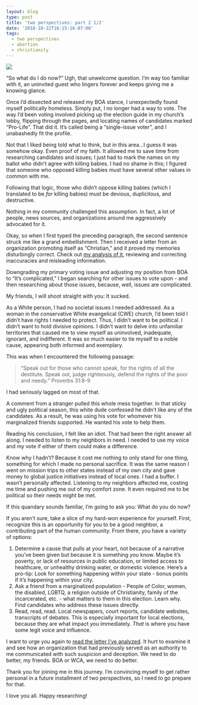 ```yaml
---
layout: blog
type: post
title: 'two perspectives: part 2 1/2'
date: '2018-10-22T16:15:16-07:00'
tags:
  - two perspectives
  - abortion
  - christianity
---
```

![](/images/uploads/arrows-conflict-directions-434446.jpg)

“So what do I do now?” Ugh, that unwelcome question. I’m way too familiar with it, an uninvited guest who lingers forever and keeps giving me a knowing glance.

Once I’d dissected and released my BOA stance, I unexpectedly found myself politically homeless. Simply put, I no longer had a way to vote. The way I’d been voting involved picking up the election guide in my church’s lobby, flipping through the pages, and locating names of candidates marked “Pro-Life”. That did it. It’s called being a “single-issue voter”, and I unabashedly fit the profile.

Not that I liked being told what to think, but in this area…I guess it was somehow okay. Even proof of my faith. It allowed me to save time from researching candidates and issues; I just had to mark the names on my ballot who didn’t agree with killing babies. I had no shame in this; I figured that someone who opposed killing babies must have several other values in common with me.

Following that logic, those who didn’t oppose killing babies (which I translated to be _for_ killing babies) must be devious, duplicitous, and destructive.

Nothing in my community challenged this assumption. In fact, a lot of people, news sources, and organizations around me aggressively advocated for it.

Okay, so when I first typed the preceding paragraph, the second sentence struck me like a grand embellishment. Then I received a letter from an organization promoting itself as “Christian,” and it proved my memories disturbingly correct. Check out [my analysis of it](http://www.jessicasmarquis.com/post/2018-10-21-boa-letter-markup/), reviewing and correcting inaccuracies and misleading information.

Downgrading my primary voting issue and adjusting my position from BOA to “It’s complicated,” I began searching for other issues to vote upon - and then researching about those issues, because, well, issues are complicated.

My friends, I will shoot straight with you: It sucked.

As a White person, I had no societal issues I needed addressed. As a woman in the conservative White evangelical (CWE) church, I’d been told I didn’t have rights I needed to protect. Thus, I didn’t want to be political. I didn’t want to hold divisive opinions. I didn’t want to delve into unfamiliar territories that caused me to view myself as uninvolved, inadequate, ignorant, and indifferent. It was so much easier to tie myself to a noble cause, appearing both informed and exemplary.

This was when I encountered the following passage:

> “Speak out for those who cannot speak, for the rights of all the destitute. Speak out, judge righteously, defend the rights of the poor and needy.” Proverbs 31:8-9

I had seriously lagged on most of that.

A comment from a stranger pulled this whole mess together. In that sticky and ugly political season, this white dude confessed he didn’t like any of the candidates. As a result, he was using his vote for whomever his marginalized friends supported. He wanted his vote to help them.

Reading his conclusion, I felt like an idiot. That had been the right answer all along. I needed to listen to my neighbors in need. I needed to use my voice and my vote if either of them could make a difference.

Know why I hadn’t? Because it cost me nothing to only stand for one thing, something for which I made no personal sacrifice. It was the same reason I went on mission trips to other states instead of my own city and gave money to global justice initiatives instead of local ones. I had a buffer. I wasn’t personally affected. Listening to my neighbors affected me, costing me time and pushing me out of my comfort zone. It even required me to be political so their needs might be met.

If this quandary sounds familiar, I’m going to ask you: What do you do now?

If you aren’t sure, take a slice of my hard-won experience for yourself. First, recognize this is an opportunity for you to be a good neighbor, a contributing part of the human community. From there, you have a variety of options:

1. Determine a cause that pulls at your heart, not because of a narrative you’ve been given but because it is something _you_ know. Maybe it’s poverty, or lack of resources in public education, or limited access to healthcare, or unhealthy drinking water, or domestic violence. Here’s a pro-tip: Look for something happening within your state - bonus points if it’s happening within your city.
2. Ask a friend from a marginalized population - People of Color, women, the disabled, LGBTQ, a religion outside of Christianity, family of the incarcerated, etc. - what matters to them in this election. Learn why. Find candidates who address these issues directly.
3. Read, read, read. Local newspapers, court reports, candidate websites, transcripts of debates. This is especially important for local elections, because they are what impact you immediately. _That_ is where you have some legit voice and influence.

I want to urge you again to [read the letter I’ve analyzed](http://www.jessicasmarquis.com/post/2018-10-21-boa-letter-markup/). It hurt to examine it and see how an organization that had previously served as an authority to me communicated with such suspicion and deception. We need to do better, my friends. BOA or WCA, we need to do better.

Thank you for joining me in this journey. I’m convincing myself to get rather personal in a future installment of two perspectives, so I need to go prepare for that.

I love you all. Happy researching!
